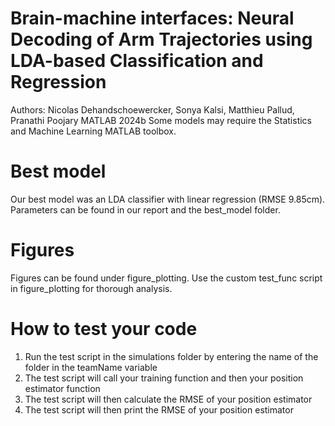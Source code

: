 # Brain-machine interfaces: Neural Decoding of Arm Trajectories using LDA-based Classification and Regression
Authors: Nicolas Dehandschoewercker, Sonya Kalsi, Matthieu Pallud, Pranathi Poojary
MATLAB 2024b
Some models may require the Statistics and Machine Learning MATLAB toolbox.

# Best model
Our best model was an LDA classifier with linear regression (RMSE 9.85cm). Parameters can be found in our report and the best_model folder.

# Figures
Figures can be found under figure_plotting. Use the custom test_func script in figure_plotting for thorough analysis.

# How to test your code
1. Run the test script in the simulations folder by entering the name of the folder in the teamName variable
2. The test script will call your training function and then your position estimator function
3. The test script will then calculate the RMSE of your position estimator
4. The test script will then print the RMSE of your position estimator
